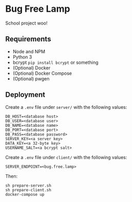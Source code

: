 # Bug Free Lamp
School project woo!

## Requirements

* Node and NPM
* Python 3
* bcrypt `pip install bcrypt` or something
* (Optional) Docker
* (Optional) Docker Compose
* (Optional) pwgen

## Deployment

Create a `.env` file under `server/` with the following values:

```
DB_HOST=<database host>
DB_USER=<database user>
DB_NAME=<database name>
DB_PORT=<database port>
DB_PASS=<database password>
SERVER_KEY=<a server key>
DATA_KEY=<a 32-byte key>
USERNAME_SALT=<a bcrypt salt>
```

Create a `.env` file under `client/` with the following values:

```
SERVER_ENDPOINT=<bug.free.lamp>
```

Then:

```
sh prepare-server.sh
sh prepare-client.sh
docker-compose up
```
